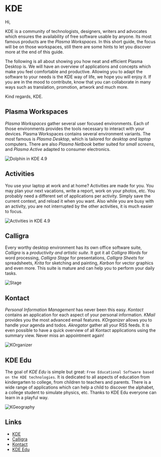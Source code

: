 # KDE

Hi,

KDE is a community of technologists, designers, writers and advocates which
ensures the availability of free software usable by anyone. Its most famous
products are the _Plasma Workspaces_. In this short guide, the focus will
be on those workspaces, still  there are some hints to let you discover more
at the end of this guide.

The following is all about showing you how neat and efficient Plasma Desktop
is. We will have an overview of applications and concepts which make you feel
comfortable and productive. Allowing you to adapt the software to your needs
is the KDE way of life, we hope you will enjoy it. If you are in the mood to
contribute, know that you can collaborate in many ways such as translation,
promotion, artwork and much more.

Kind regards,
KDE.

## Plasma Workspaces

_Plasma Workspaces_ gather several user focused environments. Each of those
environments provides the tools necessary to interact with your devices.
Plasma Workspaces contains several environment variants. The most famous is
_Plasma Desktop_, which is tailored for _desktop and laptop_ computers. There
are also _Plasma Netbook_ better suited for _small screens_, and _Plasma
Active_ adapted to consumer electronics.

![Dolphin in KDE 4.9](https://raw.github.com/KINFOO/kde-booklet/master/images/workspaces/kde49-dolphin_.png "Browsing files in KDE 4.9")

## Activities

You use your laptop at work and at home? Activities are made for you.
You may plan your next vacations, write a report, work on your photos, etc.
You probably need a different set of applications per activity. Simply save
the current context, and reload it when you want. Also while you are busy
with an activity, you are not interrupted by the other activities, it is
much easier to focus.

![Activities in KDE 4.9](https://raw.github.com/KINFOO/kde-booklet/master/images/workspaces/kde49-link-files-to-activities-cropped.png "Defining an activity")

## Calligra

Every worthy desktop environment has its own office software suite, _Calligra_
is a _productivity and artistic suite_. It got it all _Calligra Words_ for word
processing, _Calligra Stage_ for presentations, _Calligra Sheets_ for
spreadsheets, _Krita_ for sketching and painting, _Karbon_ for vector graphics
and even more. This suite is mature and can help you to perform your daily
tasks.

![Stage](https://raw.github.com/KINFOO/kde-booklet/master/images/calligra/stage.png "A presentation with stage")

## Kontact

_Personal Information Management_ has never been this easy. _Kontact_ contains
an application for each aspect of your personal information. _KMail_ provides
you the most advanced email features. _KOrganizer_ allows you to handle your
agenda and todos. _Akregator_ gather all your RSS feeds. It is even possible
to have a quick overview of all Kontact applications using the summary view.
Never miss an appointment again!

![KOrganizer](https://raw.github.com/KINFOO/kde-booklet/master/images/kontact/korganizer.png "KOrganizer in action")

## KDE Edu

The goal of _KDE Edu_ is simple but great: `Free Educational Software based on
the KDE technologies`. It is dedicated to all aspects of education from
kindergarten to college, from children to teachers and parents. There is a wide
range of applications which can help a child to discover the alphabet, a
college student to simulate physics, etc. Thanks to KDE Edu everyone can learn
in a playful way.

![KGeography](https://raw.github.com/KINFOO/kde-booklet/master/images/kdeedu/kgeography.png "Learn geography")

## Links

* [KDE](http://www.kde.org)
* [Calligra](http://www.calligra.org)
* [Kontact](http://userbase.kde.org/Kontact)
* [KDE Edu](http://edu.kde.org)
